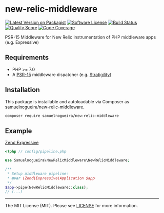 # new-relic-middleware

[![Latest Version on Packagist][ico-version]][link-packagist]
[![Software License][ico-license]](LICENSE)
[![Build Status][ico-travis]][link-travis]
[![Quality Score][ico-scrutinizer]][link-scrutinizer]
[![Code Coverage](https://img.shields.io/scrutinizer/coverage/g/samuelnogueira/new-relic-middleware.svg?style=flat-square)](https://scrutinizer-ci.com/g/samuelnogueira/new-relic-middleware)

PSR-15 Middleware for New Relic instrumentation of PHP middleware apps (e.g. Expressive)

## Requirements

* PHP >= 7.0
* A [PSR-15](https://github.com/http-interop/http-middleware) middleware dispatcher (e.g. [Stratigility](https://github.com/zendframework/zend-stratigility))

## Installation

This package is installable and autoloadable via Composer as [samuelnogueira/new-relic-middleware](https://packagist.org/packages/samuelnogueira/new-relic-middleware).

```sh
composer require samuelnogueira/new-relic-middleware
```

## Example
[Zend Expressive](https://docs.zendframework.com/zend-expressive/)
```php
<?php // config/pipeline.php

use Samuelnogueira\NewRelicMiddleware\NewRelicMiddleware;

/**
 * Setup middleware pipeline:
 * @var \Zend\Expressive\Application $app
 */
$app->pipe(NewRelicMiddleware::class);
// (...)
```

---

The MIT License (MIT). Please see [LICENSE](LICENSE) for more information.

[ico-version]: https://img.shields.io/packagist/v/samuelnogueira/new-relic-middleware.svg?style=flat-square
[ico-license]: https://img.shields.io/badge/license-MIT-brightgreen.svg?style=flat-square
[ico-travis]: https://img.shields.io/travis/samuelnogueira/new-relic-middleware/master.svg?style=flat-square
[ico-scrutinizer]: https://img.shields.io/scrutinizer/g/samuelnogueira/new-relic-middleware.svg?style=flat-square

[link-packagist]: https://packagist.org/packages/samuelnogueira/new-relic-middleware
[link-travis]: https://travis-ci.org/samuelnogueira/new-relic-middleware
[link-scrutinizer]: https://scrutinizer-ci.com/g/samuelnogueira/new-relic-middleware

